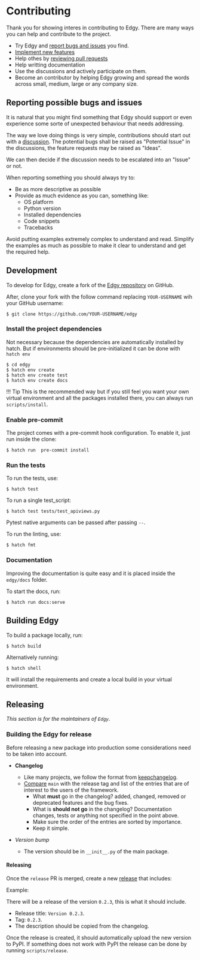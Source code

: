# Contributing

Thank you for showing interes in contributing to Edgy. There are many ways you can help and contribute to the
project.

* Try Edgy and [report bugs and issues](https://github.com/dymmond/edgy/issues/new) you find.
* [Implement new features](https://github.com/dymmond/edgy/issues?q=is%3Aissue+is%3Aopen+label%3A%22good+first+issue%22)
* Help othes by [reviewing pull requests](https://github.com/dymmond/edgy/pulls)
* Help writting documentation
* Use the discussions and actively participate on them.
* Become an contributor by helping Edgy growing and spread the words across small, medium, large or any company
size.

## Reporting possible bugs and issues

It is natural that you might find something that Edgy should support or even experience some sorte of unexpected
behaviour that needs addressing.

The way we love doing things is very simple, contributions should start out with a
[discussion](https://github.com/dymmond/edgy/discussions). The potential bugs shall be raised as "Potential Issue"
in the discussions, the feature requests may be raised as "Ideas".

We can then decide if the discussion needs to be escalated into an "Issue" or not.

When reporting something you should always try to:

* Be as more descriptive as possible
* Provide as much evidence as you can, something like:
    * OS platform
    * Python version
    * Installed dependencies
    * Code snippets
    * Tracebacks

Avoid putting examples extremely complex to understand and read. Simplify the examples as much as possible to make
it clear to understand and get the required help.

## Development

To develop for Edgy, create a fork of the [Edgy repository](https://github.com/dymmond/edgy) on GitHub.

After, clone your fork with the follow command replacing `YOUR-USERNAME` wih your GitHub username:

```shell
$ git clone https://github.com/YOUR-USERNAME/edgy
```

### Install the project dependencies

Not necessary because the dependencies are automatically installed by hatch.
But if environments should be pre-initialized it can be done with `hatch env`

```shell
$ cd edgy
$ hatch env create
$ hatch env create test
$ hatch env create docs
```

!!! Tip
    This is the recommended way but if you still feel you want your own virtual environment and
    all the packages installed there, you can always run `scripts/install`.

### Enable pre-commit

The project comes with a pre-commit hook configuration. To enable it, just run inside the clone:

```shell
$ hatch run  pre-commit install
```

### Run the tests

To run the tests, use:

```shell
$ hatch test
```

To run a single test_script:

```shell
$ hatch test tests/test_apiviews.py
```

Pytest native arguments can be passed after passing `--`.

To run the linting, use:

```shell
$ hatch fmt
```

### Documentation

Improving the documentation is quite easy and it is placed inside the `edgy/docs` folder.

To start the docs, run:

```shell
$ hatch run docs:serve
```

## Building Edgy

To build a package locally, run:

```shell
$ hatch build
```

Alternatively running:

```shell
$ hatch shell
```

It will install the requirements and create a local build in your virtual environment.


## Releasing

*This section is for the maintainers of `Edgy`*.

### Building the Edgy for release

Before releasing a new package into production some considerations need to be taken into account.

* **Changelog**
    * Like many projects, we follow the format from [keepchangelog](https://keepachangelog.com/en/1.0.0/).
    * [Compare](https://github.com/dymmond/edgy/compare/) `main` with the release tag and list of the entries
that are of interest to the users of the framework.
        * What **must** go in the changelog? added, changed, removed or deprecated features and the bug fixes.
        * What is **should not go** in the changelog? Documentation changes, tests or anything not specified in the
point above.
        * Make sure the order of the entries are sorted by importance.
        * Keep it simple.

* *Version bump*
    * The version should be in `__init__.py` of the main package.

#### Releasing

Once the `release` PR is merged, create a new [release](https://github.com/dymmond/edgy/releases/new)
that includes:

Example:

There will be a release of the version `0.2.3`, this is what it should include.

* Release title: `Version 0.2.3`.
* Tag: `0.2.3`.
* The description should be copied from the changelog.

Once the release is created, it should automatically upload the new version to PyPI. If something
does not work with PyPI the release can be done by running `scripts/release`.

